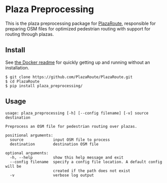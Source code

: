 # Plaza Preprocessing

This is the plaza preprocessing package for [PlazaRoute](https://github.com/PlazaRoute/PlazaRoute), responsible for preparing OSM files for optimized pedestrian routing with support for routing through plazas.

## Install

See [the Docker readme](docker/) for quickly getting up and running without an installation.

```
$ git clone https://github.com/PlazaRoute/PlazaRoute.git
$ cd PlazaRoute
$ pip install plaza_preprocessing/
```

## Usage

```
usage: plaza_preprocessing [-h] [--config filename] [-v] source destination

Preprocess an OSM file for pedestrian routing over plazas.

positional arguments:
  source             input OSM file to process
  destination        destination OSM file

optional arguments:
  -h, --help         show this help message and exit
  --config filename  specify a config file location. A default config will be
                     created if the path does not exist
  -v                 verbose log output
```
